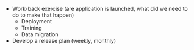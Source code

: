 * Work-back exercise (are application is launched, what did we need to do to make that happen)
  * Deployment
  * Training
  * Data migration
* Develop a release plan (weekly, monthly)